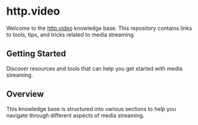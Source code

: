 # http.video
Welcome to the [http.video](https://jamiefletcher.dev/http.video) knowledge base. This repository contains links to tools, tips, and tricks related to media streaming.


## Getting Started
Discover resources and tools that can help you get started with media streaming.

## Overview
This knowledge base is structured into various sections to help you navigate through different aspects of media streaming.